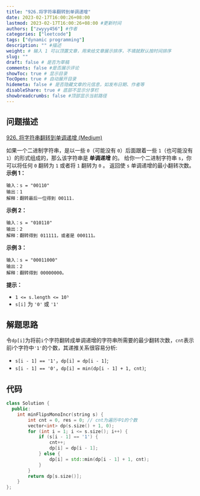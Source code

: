 ```yaml
---
title: "926.将字符串翻转到单调递增"
date: 2023-02-17T16:00:26+08:00
lastmod: 2023-02-17T16:00:26+08:00 #更新时间
authors: ["zwyyy456"] #作者
categories: ["leetcode"]
tags: ["dynamic programming"]
description: "" #描述
weight: # 输入 1 可以顶置文章，用来给文章展示排序，不填就默认按时间排序
slug: ""
draft: false # 是否为草稿
comments: false #是否展示评论
showToc: true # 显示目录
TocOpen: true # 自动展开目录
hidemeta: false # 是否隐藏文章的元信息，如发布日期、作者等
disableShare: true # 底部不显示分享栏
showbreadcrumbs: false #顶部显示当前路径
---
```

## 问题描述
[926. 将字符串翻转到单调递增 (Medium)](https://leetcode.cn/problems/flip-string-to-monotone-increasing/)

如果一个二进制字符串，是以一些 `0`（可能没有 `0`）后面跟着一些 `1`（也可能没有
`1`）的形式组成的，那么该字符串是 **单调递增** 的。
给你一个二进制字符串 `s`，你可以将任何 `0` 翻转为 `1` 或者将 `1` 翻转为 `0` 。
返回使 `s` 单调递增的最小翻转次数。
**示例 1：**
```
输入：s = "00110"
输出：1
解释：翻转最后一位得到 00111.
```
**示例 2：**
```
输入：s = "010110"
输出：2
解释：翻转得到 011111，或者是 000111。
```
**示例 3：**
```
输入：s = "00011000"
输出：2
解释：翻转得到 00000000。
```
**提示：**
- `1 <= s.length <= 10⁵`
- `s[i]` 为 `'0'` 或 `'1'`

## 解题思路
令`dp[i]`为将前`i`个字符翻转成单调递增的字符串所需要的最少翻转次数，`cnt`表示前i个字符中`'1'`的个数，其递推关系很容易分析:
- `s[i - 1] == '1'`，`dp[i] = dp[i - 1]`;
- `s[i - 1] == '0'`，`dp[i] = min(dp[i - 1] + 1, cnt)`;

## 代码
```cpp
class Solution {
  public:
    int minFlipsMonoIncr(string s) {
        int cnt = 0, res = 0; // cnt为遍历中1的个数
        vector<int> dp(s.size() + 1, 0);
        for (int i = 1; i <= s.size(); i++) {
            if (s[i - 1] == '1') {
                cnt++;
                dp[i] = dp[i - 1];
            } else {
                dp[i] = std::min(dp[i - 1] + 1, cnt);
            }
        }
        return dp[s.size()];
    }
};
```